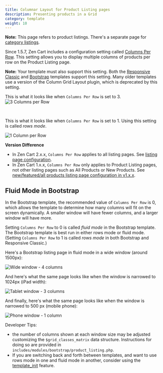 ```yaml
---
title: Columnar Layout for Product Listing pages 
description: Presenting products in a Grid 
category: template
weight: 10
---
```


**Note:** This page refers to product listings.  There's a separate page for [category listings](/user/template/listing_columns_categories/).

Since 1.5.7, Zen Cart includes a configuration setting called [Columns Per Row](/user/admin_pages/configuration/configuration_productlisting/#columns_per_row).  This setting allows you to display multiple columns of products per row on the Product Listing page. 

**Note:** Your template must also support this setting.  Both the [Responsive Classic](/user/template/responsive_classic/) and [Bootstrap](/user/template/bootstrap/) templates support this setting.  Many older templates use a version of the Column Grid Layout plugin, which is deprecated by this setting.

This is what it looks like when `Columns Per Row` is set to 3.
![3 Columns per Row](/images/listing_col_3.png)

<br>

This is what it looks like when `Columns Per Row` is set to 1.  Using this setting is called *rows mode*. 

![1 Column per Row](/images/listing_col_1.png)

**Version Difference**
- In Zen Cart 2.x.x, `Columns Per Row` applies to all listing pages.  See [listing page configuration](/user/template/product_listing_page_configuration/). 
- In Zen Cart 1.x.x, `Columns Per Row` only applies to Product Listing pages, not other listing pages such as All Products or New Products. See  [new/featured/all products listing page configuration in v1.x.x](/user/template/new_featured_all_listing_page_configuration_v1/).

## Fluid Mode in Bootstrap
In the Bootstrap template, the recommended value of `Columns Per Row` is 0, which allows the template to determine how many columns will fit on the screen dynamically.  A smaller window will have fewer columns, and a larger window will have more.  

Setting `Columns Per Row` to 0 is called *fluid mode* in the Bootstrap template.   The Bootstrap template is best run in either rows mode or fluid mode.  (Setting `Columns Per Row` to 1 is called *rows mode* in both Bootstrap and Responsive Classic.)

Here's a Bootstrap listing page in fluid mode in a wide window (around 1500px): 

![Wide window - 4 columns](/images/bs_listing_wide.png)

And here's what the same page looks like when the window is narrowed to 1024px (iPad width): 

![Tablet window - 3 columns](/images/bs_listing_tablet.png)

And finally, here's what the same page looks like when the window is narrowed to 500 px (mobile phone): 

![Phone window - 1 column](/images/bs_listing_phone.png)

Developer Tips: 
- the number of columns shown at each window size may be adjusted customizing the `$grid_classes_matrix` data structure.  Instructions for doing so are provided in `includes/modules/bootstrap/product_listing.php`.
- If you are switching back and forth between templates, and want to use rows mode in one and fluid mode in another, consider using the [template_init](/user/template/template_switching/) feature.


